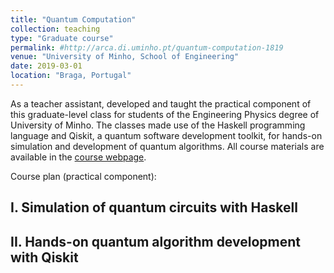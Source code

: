 ```yaml
---
title: "Quantum Computation"
collection: teaching
type: "Graduate course"
permalink: #http://arca.di.uminho.pt/quantum-computation-1819
venue: "University of Minho, School of Engineering"
date: 2019-03-01
location: "Braga, Portugal"
---
```


As a teacher assistant, developed and taught the practical component of this graduate-level class for students of the Engineering Physics degree of University of Minho. The classes made use of the Haskell programming language and Qiskit, a quantum software development toolkit, for hands-on simulation and development of quantum algorithms. All course materials are available in the [course webpage](http://arca.di.uminho.pt/quantum-computation-1819/).

Course plan (practical component):

I. Simulation of quantum circuits with Haskell
------


II. Hands-on quantum algorithm development with Qiskit
------

